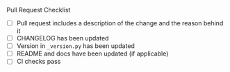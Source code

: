 Pull Request Checklist
 - [ ] Pull request includes a description of the change and the reason behind it
 - [ ] CHANGELOG has been updated
 - [ ] Version in `_version.py` has been updated
 - [ ] README and docs have been updated (if applicable)
 - [ ] CI checks pass